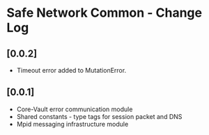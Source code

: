 # Safe Network Common - Change Log

## [0.0.2]
- Timeout error added to MutationError.

## [0.0.1]
- Core-Vault error communication module
- Shared constants - type tags for session packet and DNS
- Mpid messaging infrastructure module
